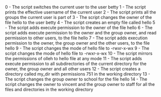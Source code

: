 0 - The script switches the current user to the user betty
1 - The script prints the effective username of the current user
2 - The script prints all the groups the current user is part of
3 - The script changes the owner of the file hello to the user betty
4 - The script creates an empty file called hello
5 - The script adds execute permission to the owner of the file hello
6 - The script adds execute permission to the owner and the group owner, and read permission to other users, to the file hello
7 - The script adds execution permission to the owner, the group owner and the other users, to the file hello
9 - The script changes the mode of hello file to -rwxr-x-wx
9 - The script changes the mode of hello file to -rwxr-x-wx
10 - The script mirrors the permissions of olleh to hello file at any mode
 11 - The script adds execute permission to all subdirectories of the current directory for the owner, the group owner and all other users
12 - The script creates a directory called my_dir with permissions 751 in the working directory
13 - The script changes the group owner to school for the file hello
14 - The script  changes the owner to vincent and the group owner to staff for all the files and directories in the working directory

